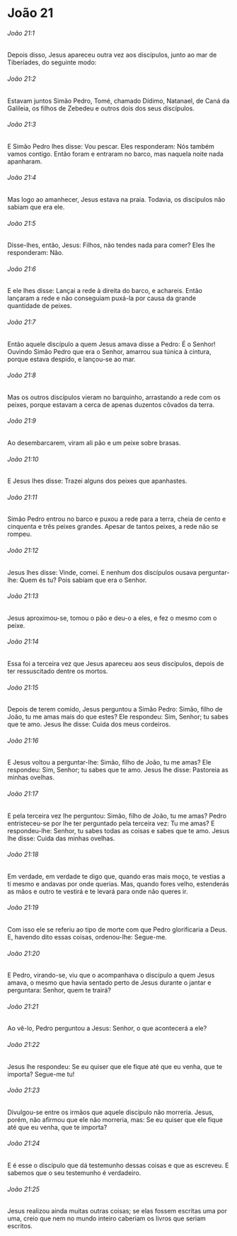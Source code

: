 # João 21

###### João 21:1

Depois disso, Jesus apareceu outra vez aos discípulos, junto ao mar de Tiberíades, do seguinte modo:

###### João 21:2

Estavam juntos Simão Pedro, Tomé, chamado Dídimo, Natanael, de Caná da Galileia, os filhos de Zebedeu e outros dois dos seus discípulos.

###### João 21:3

E Simão Pedro lhes disse: Vou pescar. Eles responderam: Nós também vamos contigo. Então foram e entraram no barco, mas naquela noite nada apanharam.

###### João 21:4

Mas logo ao amanhecer, Jesus estava na praia. Todavia, os discípulos não sabiam que era ele.

###### João 21:5

Disse-lhes, então, Jesus: Filhos, não tendes nada para comer? Eles lhe responderam: Não.

###### João 21:6

E ele lhes disse: Lançai a rede à direita do barco, e achareis. Então lançaram a rede e não conseguiam puxá-la por causa da grande quantidade de peixes.

###### João 21:7

Então aquele discípulo a quem Jesus amava disse a Pedro: É o Senhor! Ouvindo Simão Pedro que era o Senhor, amarrou sua túnica à cintura, porque estava despido, e lançou-se ao mar.

###### João 21:8

Mas os outros discípulos vieram no barquinho, arrastando a rede com os peixes, porque estavam a cerca de apenas duzentos côvados da terra.

###### João 21:9

Ao desembarcarem, viram ali pão e um peixe sobre brasas.

###### João 21:10

E Jesus lhes disse: Trazei alguns dos peixes que apanhastes.

###### João 21:11

Simão Pedro entrou no barco e puxou a rede para a terra, cheia de cento e cinquenta e três peixes grandes. Apesar de tantos peixes, a rede não se rompeu.

###### João 21:12

Jesus lhes disse: Vinde, comei. E nenhum dos discípulos ousava perguntar-lhe: Quem és tu? Pois sabiam que era o Senhor.

###### João 21:13

Jesus aproximou-se, tomou o pão e deu-o a eles, e fez o mesmo com o peixe.

###### João 21:14

Essa foi a terceira vez que Jesus apareceu aos seus discípulos, depois de ter ressuscitado dentre os mortos.

###### João 21:15

Depois de terem comido, Jesus perguntou a Simão Pedro: Simão, filho de João, tu me amas mais do que estes? Ele respondeu: Sim, Senhor; tu sabes que te amo. Jesus lhe disse: Cuida dos meus cordeiros.

###### João 21:16

E Jesus voltou a perguntar-lhe: Simão, filho de João, tu me amas? Ele respondeu: Sim, Senhor; tu sabes que te amo. Jesus lhe disse: Pastoreia as minhas ovelhas.

###### João 21:17

E pela terceira vez lhe perguntou: Simão, filho de João, tu me amas? Pedro entristeceu-se por lhe ter perguntado pela terceira vez: Tu me amas? E respondeu-lhe: Senhor, tu sabes todas as coisas e sabes que te amo. Jesus lhe disse: Cuida das minhas ovelhas.

###### João 21:18

Em verdade, em verdade te digo que, quando eras mais moço, te vestias a ti mesmo e andavas por onde querias. Mas, quando fores velho, estenderás as mãos e outro te vestirá e te levará para onde não queres ir.

###### João 21:19

Com isso ele se referiu ao tipo de morte com que Pedro glorificaria a Deus. E, havendo dito essas coisas, ordenou-lhe: Segue-me.

###### João 21:20

E Pedro, virando-se, viu que o acompanhava o discípulo a quem Jesus amava, o mesmo que havia sentado perto de Jesus durante o jantar e perguntara: Senhor, quem te trairá?

###### João 21:21

Ao vê-lo, Pedro perguntou a Jesus: Senhor, o que acontecerá a ele?

###### João 21:22

Jesus lhe respondeu: Se eu quiser que ele fique até que eu venha, que te importa? Segue-me tu!

###### João 21:23

Divulgou-se entre os irmãos que aquele discípulo não morreria. Jesus, porém, não afirmou que ele não morreria, mas: Se eu quiser que ele fique até que eu venha, que te importa?

###### João 21:24

E é esse o discípulo que dá testemunho dessas coisas e que as escreveu. E sabemos que o seu testemunho é verdadeiro.

###### João 21:25

Jesus realizou ainda muitas outras coisas; se elas fossem escritas uma por uma, creio que nem no mundo inteiro caberiam os livros que seriam escritos.

